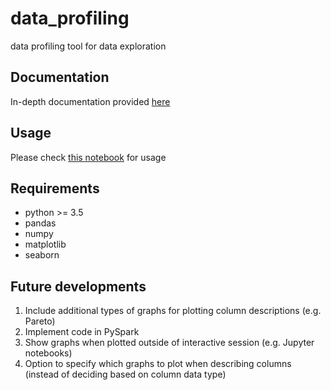 # data_profiling
data profiling tool for data exploration

## Documentation
In-depth documentation provided [here](https://github.com/adrianocosi0/data_profiling/blob/master/docs/data_profiling.pdf)

## Usage

Please check [this notebook](https://github.com/adrianocosi0/data_profiling/blob/master/demo/Usage.ipynb) for usage

## Requirements
* python >= 3.5
* pandas
* numpy
* matplotlib
* seaborn

## Future developments

1. Include additional types of graphs for plotting column descriptions (e.g. Pareto)
2. Implement code in PySpark
3. Show graphs when plotted outside of interactive session (e.g. Jupyter notebooks)
4. Option to specify which graphs to plot when describing columns (instead of deciding based on column data type)
